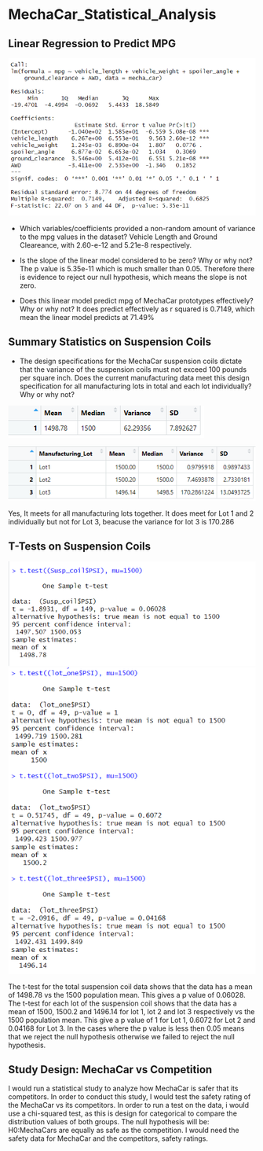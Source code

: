 # MechaCar_Statistical_Analysis

## Linear Regression to Predict MPG

![Image1](https://github.com/bernardinoe/MechaCar_Statistical_Analysis/blob/main/Capture1.PNG)

- Which variables/coefficients provided a non-random amount of variance to the mpg values in the dataset?
Vehicle Length and Ground Cleareance, with 2.60-e-12 and 5.21e-8 respectively.

- Is the slope of the linear model considered to be zero? Why or why not?
The p value is 5.35e-11 which is much smaller than 0.05. Therefore there is evidence to reject our null hypothesis, which means the slope is not zero.

- Does this linear model predict mpg of MechaCar prototypes effectively? Why or why not?
It does predict effectively as r squared is 0.7149, which mean the linear model predicts at 71.49%


## Summary Statistics on Suspension Coils

- The design specifications for the MechaCar suspension coils dictate that the variance of the suspension coils must not exceed 100 pounds per square inch. Does the current manufacturing data meet this design specification for all manufacturing lots in total and each lot individually? Why or why not?

![Total Summary](https://github.com/bernardinoe/MechaCar_Statistical_Analysis/blob/main/total_summary.PNG)

![Lot Summary](https://github.com/bernardinoe/MechaCar_Statistical_Analysis/blob/main/lot_summary.PNG)

Yes, It meets for all manufacturing lots together. It does meet for Lot 1 and 2 individually but not for Lot 3, beacuse the variance for lot 3 is 170.286


## T-Tests on Suspension Coils

![Image2](https://github.com/bernardinoe/MechaCar_Statistical_Analysis/blob/main/Capture2.PNG)
![Image3](https://github.com/bernardinoe/MechaCar_Statistical_Analysis/blob/main/Capture3.PNG)

The t-test for the total suspension coil data shows that the data has a mean of 1498.78 vs the 1500 population mean. This gives a p value of 0.06028.
The t-test for each lot of the suspension coil shows that the data has a mean of 1500, 1500.2 and 1496.14 for lot 1, lot 2 and lot 3 respectively vs the 1500 population mean. This give a p value of 1 for Lot 1, 0.6072 for Lot 2 and 0.04168 for Lot 3. In the cases where the p value is less then 0.05 means that we reject the null hypothesis otherwise we failed to reject the null hypothesis.


## Study Design: MechaCar vs Competition

I would run a statistical study to analyze how MechaCar is safer that its competitors. In order to conduct this study, I would test the safety rating of the MechaCar vs its competitors. In order to run a test on the data, i would use a chi-squared test, as this is design for categorical to compare the distribution values of both groups. The null hypothesis will be: H0:MechaCars are equally as safe as the competition. I would need the safety data for MechaCar and the competitors, safety ratings.


